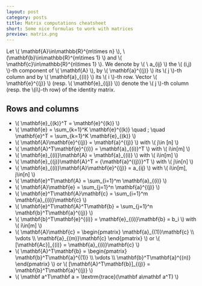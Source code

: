 ```yaml
---
layout: post
category: posts
title: Matrix computations cheatsheet
short: Some nice formulas to work with matrices
preview: matrix.png
---
```


<div>
Let \( \mathbf{A}\in\mathbb{R}^{m\times n} \), \(\mathbf{b}\in\mathbb{R}^{m\times 1} \) and \( \mathbf{c}\in\mathbb{R}^{n\times 1} \). We denote by \( \
a_{ij} \) the \( (i,j) \)-th component of \( \mathbf{A} \), by \( \mathbf{a}^{(j)} \) its \( j \)-th column  and by \( \mathbf{a}_{(i)} \) its \( i \)-th row. Vector \( \mathbf{e}^{(j)} \) (resp. \( \mathbf{e}_{(j)} \)) denote the \( j \)-th column (resp. the \(i\)-th row) of the identity matrix.

<h2>Rows and columns</h2>

<ul>
    <li> \( \mathbf{e}_{(k)}^T = \mathbf{e}^{(k)} \) </li>
    <li> \( \mathbf{e} = \sum_{k=1}^K \mathbf{e}^{(k)} \quad ; \quad \mathbf{e}^T = \sum_{k=1}^K \mathbf{e}_{(k)} \) </li>
    <li> \( \mathbf{A}\mathbf{e}^{(j)} = \mathbf{a}^{(j)} \) with \( j\in [n] \) </li>
    <li> \( \mathbf{A}^T\mathbf{e}^{(i)} = \mathbf{a}_{(i)}^T \) with \( i\in[m] \) </li>
    <li> \( \mathbf{e}_{(i)}\mathbf{A} = \mathbf{a}_{(i)} \) with \( i\in[m] \) </li>
    <li> \( \mathbf{e}_{(j)}\mathbf{A}^T  = {\mathbf{a}^{(j)}}^T \) with \( j\in[n] \) </li>
    <li> \( \mathbf{e}_{(i)}\mathbf{A}\mathbf{e}^{(j)} = a_{ij} \) with \( i\in[m], j\in[n] \) </li>
    <li> \( \mathbf{e}^T\mathbf{A} = \sum_{i=1}^m \mathbf{a}_{(i)} \) </li>
    <li> \( \mathbf{A}\mathbf{e} = \sum_{j=1}^n \mathbf{a}^{(j)} \) </li>
    <li> \( \mathbf{e}^T\mathbf{A}\mathbf{c} = \sum_{i=1}^m \mathbf{a}_{(i)}\mathbf{c} \) </li>
    <li> \( \mathbf{e}^T\mathbf{A}^T\mathbf{b} = \sum_{j=1}^n \mathbf{b}^T\mathbf{a}^{(j)} \) </li>
    <li> \( \mathbf{b}^T\mathbf{e}^{(i)} = \mathbf{e}_{(i)}\mathbf{b} = b_i \) with \( i\in[m] \) </li>
    <li> \( \mathbf{A}\mathbf{c} = \begin{pmatrix}
        \mathbf{a}_{(1)}\mathbf{c} \\
        \vdots \\
        \mathbf{a}_{(m)}\mathbf{c}
    \end{pmatrix} \) or \( [\mathbf{Ac}]_{(i)} = \mathbf{a}_{(i)}\mathbf{c} \) </li>
    <li> \( \mathbf{A}^T\mathbf{b} = \begin{pmatrix}
        \mathbf{b}^T\mathbf{a}^{(1)} \\
        \vdots \\
        \mathbf{b}^T\mathbf{a}^{(n)}
    \end{pmatrix} \) or \( [\mathbf{A}^T\mathbf{b}]_{(j)} = \mathbf{b}^T\mathbf{a}^{(j)} \) </li>
    <li> \( \mathbf a^T\mathbf a = \textrm{trace}(\mathbf a\mathbf a^T) \) </li>
</ul>

</div>